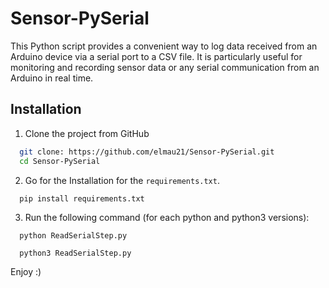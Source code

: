 # Sensor-PySerial

This Python script provides a convenient way to log data received from an Arduino device via a serial port to a CSV file. It is particularly useful for monitoring and recording sensor data or any serial communication from an Arduino in real time.
## Installation

1. Clone the project from GitHub

```bash
  git clone: https://github.com/elmau21/Sensor-PySerial.git
  cd Sensor-PySerial
```

2. Go for the Installation for the `requirements.txt`.

```
  pip install requirements.txt
```

3. Run the following command (for each python and python3 versions):

```
  python ReadSerialStep.py

  python3 ReadSerialStep.py
```

Enjoy :)

